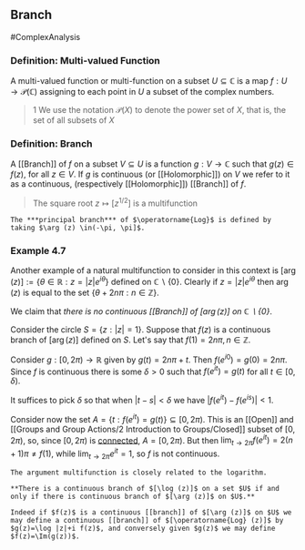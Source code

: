 ## Branch
#ComplexAnalysis 

### Definition: Multi-valued Function
A multi-valued function or multi-function on a subset $U \subseteq \mathbb{C}$ is a map $f: U \rightarrow \mathcal{P}(\mathbb{C})$ assigning to each point in $U$ a subset of the complex numbers.
>1 We use the notation $\mathcal{P}(X)$ to denote the power set of $X$, that is, the set of all subsets of $X$

### Definition: Branch
A [[Branch]] of $f$ on a subset $V \subseteq U$ is a function $g: V \rightarrow \mathbb{C}$ such that $g(z) \in f(z)$, for all $z \in V$. If $g$ is continuous (or [[Holomorphic]]) on $V$ we refer to it as a continuous, (respectively [[Holomorphic]]) [[Branch]] of $f$.

>The square root $z \mapsto\left[z^{1 / 2}\right]$ is a multifunction

```ad-note
The ***principal branch*** of $\operatorname{Log}$ is defined by taking $\arg (z) \in(-\pi, \pi]$.
```

### Example 4.7
Another example of a natural multifunction to consider in this context is $[\arg (z)]:=\left\{\theta \in \mathbb{R}: z=|z| e^{i \theta}\right\}$ defined on $\mathbb{C} \backslash\{0\}$. Clearly if $z=|z| e^{i \theta}$ then $\arg (z)$ is equal to the set $\{\theta+2 n \pi: n \in \mathbb{Z}\}$.

We claim that *there is no continuous [[Branch]] of $[\arg (z)]$ on $\mathbb{C} \backslash\{0\}$*. 

Consider the circle $S=\{z:|z|=1\}$. Suppose that $f(z)$ is a continuous branch of $[\arg (z)]$ defined on $S$. Let's say that $f(1)=2 n \pi, n \in \mathbb{Z}$. 

Consider $g:[0,2 \pi) \rightarrow \mathbb{R}$ given by $g(t)=2 n \pi+t .$ Then $f\left(e^{i 0}\right)=g(0)=2 n \pi .$ Since $f$ is continuous there is some $\delta>0$ such that $f\left(e^{i t}\right)=g(t)$ for all $t \in[0, \delta)$. 

It suffices to pick $\delta$ so that when $|t-s|<\delta$ we have $\left|f\left(e^{i t}\right)-f\left(e^{i s}\right)\right|<1$.

Consider now the set $A=\left\{t: f\left(e^{i t}\right)=g(t)\right\} \subseteq[0,2 \pi)$. This is an [[Open]] and [[Groups and Group Actions/2 Introduction to Groups/Closed]] subset of $[0,2 \pi)$, so, since $[0,2 \pi)$ is [connected](Connected.md#Lemma%207.1.2), $A=[0,2 \pi)$. But then $\lim _{t \rightarrow 2 \pi} f\left(e^{i t}\right)=2(n+1) \pi \neq f(1)$, while $\lim _{t \rightarrow 2 \pi} e^{i t}=1$, so $f$ is not continuous.

```ad-note
The argument multifunction is closely related to the logarithm.

**There is a continuous branch of $[\log (z)]$ on a set $U$ if and only if there is continuous branch of $[\arg (z)]$ on $U$.**

Indeed if $f(z)$ is a continuous [[branch]] of $[\arg (z)]$ on $U$ we may define a continuous [[branch]] of $[\operatorname{Log} (z)]$ by $g(z)=\log |z|+i f(z)$, and conversely given $g(z)$ we may define $f(z)=\Im(g(z))$.
```